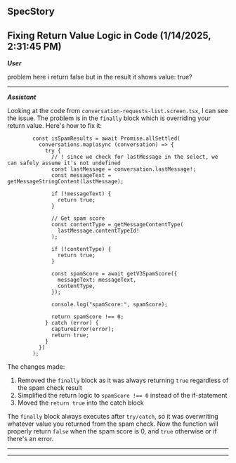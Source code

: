 ## SpecStory

## Fixing Return Value Logic in Code (1/14/2025, 2:31:45 PM)

_**User**_

problem here i return false but in the result it shows value: true?

---

_**Assistant**_

Looking at the code from `conversation-requests-list.screen.tsx`, I can see the issue. The problem is in the `finally` block which is overriding your return value. Here's how to fix it:

```typescript:features/conversation-requests-list/conversation-requests-list.screen.tsx
        const isSpamResults = await Promise.allSettled(
          conversations.map(async (conversation) => {
            try {
              // ! since we check for lastMessage in the select, we can safely assume it's not undefined
              const lastMessage = conversation.lastMessage!;
              const messageText = getMessageStringContent(lastMessage);

              if (!messageText) {
                return true;
              }

              // Get spam score
              const contentType = getMessageContentType(
                lastMessage.contentTypeId!
              );

              if (!contentType) {
                return true;
              }

              const spamScore = await getV3SpamScore({
                messageText: messageText,
                contentType,
              });

              console.log("spamScore:", spamScore);

              return spamScore !== 0;
            } catch (error) {
              captureError(error);
              return true;
            }
          })
        );
```

The changes made:
1. Removed the `finally` block as it was always returning `true` regardless of the spam check result
2. Simplified the return logic to `spamScore !== 0` instead of the if-statement
3. Moved the `return true` into the catch block

The `finally` block always executes after `try/catch`, so it was overwriting whatever value you returned from the spam check. Now the function will properly return `false` when the spam score is 0, and `true` otherwise or if there's an error.

---



---

